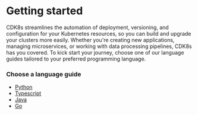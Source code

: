 # Getting started
CDK8s streamlines the automation of deployment, versioning, and configuration for your Kubernetes resources, so you can build and upgrade your clusters more easily. Whether you're creating new applications, managing microservices, or working with data processing pipelines, CDK8s has you covered. To kick start your journey, choose one of our language guides tailored to your preferred programming language.

### Choose a language guide
- [Python](python.md)
- [Typescript](typescript.md)
- [Java](java.md)
- [Go](go.md)
